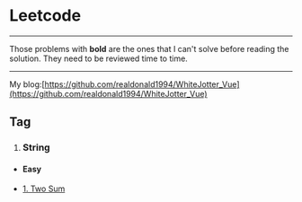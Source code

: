 # Leetcode 

---
Those problems with **bold** are the ones that I can't solve before reading the solution. They need to be
reviewed time to time.

---
My blog:[https://github.com/realdonald1994/WhiteJotter_Vue](https://github.com/realdonald1994/WhiteJotter_Vue)
## Tag
1. ### String
- #### Easy
- [1. Two Sum](./docs/notes/easy/1_Two_Sum.md)


